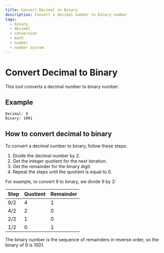 ```yaml
---
title: Convert Decimal to Binary
description: Convert a decimal number to binary number
tags:
  - binary
  - decimal
  - conversion
  - math
  - number
  - number system
---
```


# Convert Decimal to Binary

This tool converts a decimal number to binary number.

## Example

```text
Decimal: 9
Binary: 1001
```

## How to convert decimal to binary

To convert a decimal number to binary, follow these steps:

1. Divide the decimal number by 2.
2. Get the integer quotient for the next iteration.
3. Get the remainder for the binary digit.
4. Repeat the steps until the quotient is equal to 0.

For example, to convert 9 to binary, we divide 9 by 2:

| Step | Quotient | Remainder |
| ---- | -------- | --------- |
| 9/2  | 4        | 1         |
| 4/2  | 2        | 0         |
| 2/2  | 1        | 0         |
| 1/2  | 0        | 1         |

The binary number is the sequence of remainders in reverse order, so the binary of 9 is 1001.
